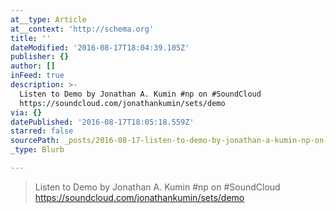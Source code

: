 ```yaml
---
at__type: Article
at__context: 'http://schema.org'
title: ''
dateModified: '2016-08-17T18:04:39.105Z'
publisher: {}
author: []
inFeed: true
description: >-
  Listen to Demo by Jonathan A. Kumin #np on #SoundCloud
  https://soundcloud.com/jonathankumin/sets/demo
via: {}
datePublished: '2016-08-17T18:05:18.559Z'
starred: false
sourcePath: _posts/2016-08-17-listen-to-demo-by-jonathan-a-kumin-np-on-soundcloud-https.md
_type: Blurb

---
```

> Listen to Demo by Jonathan A. Kumin \#np on \#SoundCloud https://soundcloud.com/jonathankumin/sets/demo